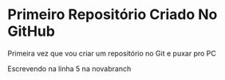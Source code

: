 # Primeiro Repositório Criado No GitHub

Primeira vez que vou criar um repositório no Git e puxar pro PC


Escrevendo na linha 5 na novabranch
